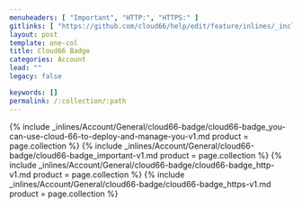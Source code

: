 ```yaml
---
menuheaders: [ "Important", "HTTP:", "HTTPS:" ]
gitlinks: [ "https://github.com/cloud66/help/edit/feature/inlines/_includes/_inlines/Account/General/cloud66-badge/cloud66-badge_you-can-use-cloud-66-to-deploy-and-manage-you-v1.md", "https://github.com/cloud66/help/edit/feature/inlines/_includes/_inlines/Account/General/cloud66-badge/cloud66-badge_important-v1.md", "https://github.com/cloud66/help/edit/feature/inlines/_includes/_inlines/Account/General/cloud66-badge/cloud66-badge_http-v1.md", "https://github.com/cloud66/help/edit/feature/inlines/_includes/_inlines/Account/General/cloud66-badge/cloud66-badge_https-v1.md" ]
layout: post
template: one-col
title: Cloud66 Badge
categories: Account
lead: ""
legacy: false

keywords: []
permalink: /:collection/:path
---
```




{% include _inlines/Account/General/cloud66-badge/cloud66-badge_you-can-use-cloud-66-to-deploy-and-manage-you-v1.md  product = page.collection %}
{% include _inlines/Account/General/cloud66-badge/cloud66-badge_important-v1.md  product = page.collection %}
{% include _inlines/Account/General/cloud66-badge/cloud66-badge_http-v1.md  product = page.collection %}
{% include _inlines/Account/General/cloud66-badge/cloud66-badge_https-v1.md  product = page.collection %}